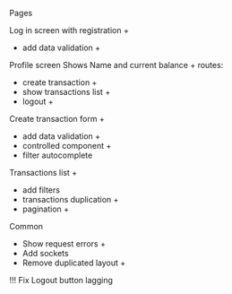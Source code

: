 Pages

Log in screen with registration +
- add data validation +

Profile screen
Shows Name and current balance +
routes:
- create transaction +
- show transactions list +
- logout +
  
Create transaction form +
- add data validation +
- controlled component +  
- filter autocomplete

Transactions list +
  - add filters 
  - transactions duplication +
  - pagination +

Common
- Show request errors +
- Add sockets
- Remove duplicated layout +

!!! Fix Logout button lagging